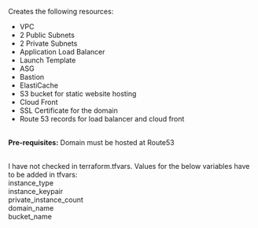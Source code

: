 Creates the following resources:<br/>
<ul>
  <li>VPC</li>
  <li>2 Public Subnets</li>
  <li>2 Private Subnets</li>
  <li>Application Load Balancer</li>
  <li>Launch Template</li>
  <li>ASG</li>
  <li>Bastion</li>
  <li>ElastiCache</li>
  <li>S3 bucket for static website hosting</li>
  <li>Cloud Front</li>
  <li>SSL Certificate for the domain</li>
  <li>Route 53 records for load balancer and cloud front</li>
 </ul>
 <br/>
 <b>Pre-requisites:</b>
 Domain must be hosted at Route53
 <br/><br/>
 
 I have not checked in terraform.tfvars. Values for the below variables have to be added in tfvars:<br/>
instance_type <br/>
instance_keypair<br/>
private_instance_count <br/>
domain_name           <br/>
bucket_name            <br/>
 
